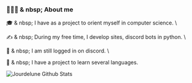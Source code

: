 <!-- ## 👋 Hey there! I'm Jourdelune-->

### 👨🏻‍💻 & nbsp; About me


🎓 & nbsp; I have as a project to orient myself in computer science. \

✍️ & nbsp; During my free time, I develop sites, discord bots in python. \

💬 & nbsp; I am still logged in on discord. \

📄 & nbsp; I have a project to learn several languages.

<img align="center" src="https://github-readme-stats.vercel.app/api?username=Jourdelune&include_all_commits=true&count_private=true&show_icons=true&line_height=20&title_color=7A7ADB&icon_color=2234AE&text_color=D3D3D3&bg_color=0,000000,130F40" alt="Jourdelune Github Stats">

